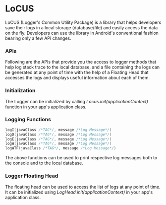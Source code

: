 # LoCUS
LoCUS (Logger's Common Utility Package) is a library that helps developers save their logs in 
a local storage (database/file) and easily access the data on the fly. Developers can use the 
library in Android's conventional fashion bearing only a few API changes.

### APIs 
Following are the APIs that provide you the access to logger methods that help log stack trace to the 
local database, and a file containing the logs can be generated at any point of time with the help of 
a Floating Head that accesses the logs and displays useful information about each of them.

### Initialization
The Logger can be initialized by calling *Locus.init(applicationContext)* function in your app's 
application class.

### Logging Functions
```kotlin
logI(javaClass /*TAG*/, message /*Log Message*/)
logD(javaClass /*TAG*/, message /*Log Message*/)
logE(javaClass /*TAG*/, message /*Log Message*/)
logW(javaClass /*TAG*/, message /*Log Message*/)
logWTF(javaClass /*TAG*/, message /*Log Message*/)
```
The above functions can be used to print respective log messages both to the console and to the 
local database. 

### Logger Floating Head
The floating head can be used to access the list of logs at any point of time. It can be initialized
using *LogHead.init(applicationContext)* in your app's application class.
